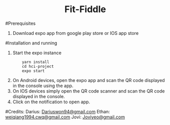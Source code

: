 <h1 align="center" style="border-bottom: none;"> Fit-Fiddle </h1>

#Prerequisites
1. Download expo app from google play store or IOS app store

#Installation and running
1. Start the expo instance
    ```
        yarn install
        cd hci-project
        expo start
    ```
1. On Android devices, open the expo app and scan the QR code displayed in the console using the app.
3. On IOS devices simply open the QR code scanner and scan the QR code displayed in the console. 
4. Click on the notification to open app.

#Credits:
Darius: Dariuswon94@gmail.com
Ethan: weiqiang1994.cwq@gmail.com
Jovi: Joviyeo@gmail.com
